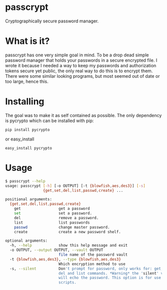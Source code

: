 passcrypt
==========

Cryptographically secure password manager.

# What is it?
passcrypt has one very simple goal in mind. To be a drop dead
simple password manager that holds your passwords in a
secure encrypted file. I wrote it because I needed a way to keep
my passwords and authorization tokens secure yet public, the
only real way to do this is to encrypt them. There were some
similar looking programs, but most seemed out of date or
too large, hence this.

# Installing
The goal was to make it as self contained as possible. The only
dependency is pycrypto which can be installed with pip:

    pip install pycrypto

or easy_install

    easy_install pycrypto

# Usage
```bash
$ passcrypt --help
usage: passcrypt [-h] [-o OUTPUT] [-t {blowfish,aes,des3}] [-s]
                 {get,set,del,list,passwd,create} ...

positional arguments:
  {get,set,del,list,passwd,create}
    get                 get a password
    set                 set a password.
    del                 remove a password.
    list                list passwords
    passwd              change master password.
    create              create a new password shelf.

optional arguments:
  -h, --help            show this help message and exit
  -o OUTPUT, --output OUTPUT, --vault OUTPUT
                        file name of the password vault
  -t {blowfish,aes,des3}, --type {blowfish,aes,des3}
                        Which encryption method to use
  -s, --silent          Don't prompt for password, only works for: get, set,
                        del and list commands. *Warning* the 'silent' version
                        will echo the password. This option is for use with
                        scripts.
```
